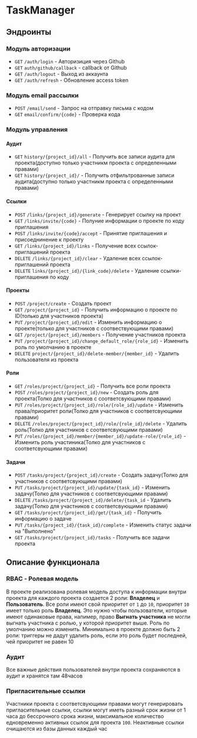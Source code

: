 ﻿# TaskManager
 ## Эндроинты
  ### Модуль авторизации
  * `GET` `/auth/login` - Авторизиция через Github
  * `GET` `auth/github/callback` - callback от Github
  * `GET` `/auth/logout` - Выход из аккаунта
  * `GET` `/auth/refresh` - Обновление access token
  ### Модуль email рассылки
  * `POST` `/email/send` - Запрос на отправку письма с кодом
  * `GET` `email/confirm/{code}` - Проверка кода
  ### Модуль управления
  #### Аудит
  * `GET` `history/{project_id}/all` - Получить все записи аудита для проекта(доступно только участникм проекта с определенными правами)
  * `GET` `history/{project_id}/` - Получить отфильтрованные записи аудита(доступно только участникм проекта с определенными правами)
  #### Ссылки
  * `POST` `/links/{project_id}/generate` - Генерирует ссылку на проект
  * `GET` `/links/invite/{code}` - Полуние информации о проекте по коду приглашения
  * `POST` `/links/invite/{code}/accept` - Принятие приглашения и присоеднинение к проекту
  * `GET` `/links/{project_id}/links` - Получение всех ссылок-приглашений проекта
  * `DELETE` `/links/{project_id}/clear` - Удаление всех ссылок-приглашений проекта
  * `DELETE` `links/{project_id}/{link_code}/delete` - Удаление ссылки-приглашения по коду
  #### Проекты
  * `POST` `/project/create` - Создать проект
  * `GET` `/project/{project_id}` - Получить информацию о проекте по ID(только для участников проекта)
  * `PUT` `/project/{project_id}/edit` - Изменить информацию о проекте(только для участников с соотвествующими правами)
  * `GET` `/project/{project_id}/members` - Получение участников проекта
  * `PUT` `/project/{project_id}/change_default_role/{role_id}` - Изменить роль по умолчанию в проекте
  * `DELETE` `project/{project_id}/delete-member/{member_id}` - Удалить пользователя из проекта
 #### Роли 
  * `GET` `/roles/project/{project_id}` - Получить все роли проекта
  * `POST` `/roles/project/{project_id}/new` - Создать роль для проекта(Толко для участников с соответсвующими правами)
  * `PUT` `/roles/project/{project_id}/role/{role_id}/update` - Изменить права/приоритет роли(Толко для участников с соответсвующими правами)
  * `DELETE` `/roles/project/{project_id}/role/{role_id}/delete` - Удалить роль(Толко для участников с соответсвующими правами)
  * `PUT` `/roles/{project_id}/member/{member_id}/update-role/{role_id}` - Изменить роль участиника(Толко для участников с соответсвующими правами)
#### Задачи
  * `POST` `/tasks/project/{project_id}/create` - Создать задачу(Толко для участников с соответсвующими правами)
  * `PUT` `/tasks/project/{project_id}/update/{task_id}` - Изменить задачу(Толко для участников с соответсвующими правами)
  * `DELETE` `/tasks/project/{project_id}/delete/{task_id` - Удалить задачу(Толко для участников с соответсвующими правами)
  * `GET` `/tasks/project/{project_id}/get/{task_id}` - Получить информацию о задаче
  * `PUT` `/tasks/{project_id}/{task_id}/complete` - Изменить статус задачи на "Выполнено"
  * `GET` `/tasks/project/{project_id}/tasks` - Получить все задачи проекта
## Описание функционала 
### RBAC - Ролевая модель
В проекте реализована ролевая модель доступа к информации внутри проекта для каждого проекта создается 2 роли: **Владелец** и **Пользователь**.
Все роли имеют свой приоритет от `1` до `10`, приоритет `10` имеет только роль **Владелец**.
Это нужно чтобы пользователи, которые имеют одинаковые права, напимер, право **Выгнать участника** не могли выгнать участника с ролью, у которой приоритет выше.
Роль по умолчанию можно изменить.
Минимально в проекте должно быть 2 роли: триггеры не дадут удалить роль, если это роль будет последней, чей приоритет не равен 10
### Аудит
Все важные действия пользователей внутри проекта сохраняются в аудит и хранятся там 48часов
### Пригласительные ссылки
Участники проекта с соответсвующими правами могут генерировать пригласительные ссылки, ссылки могут иметь разный срок жизни от 1 часа до бессрочного срока жизни, максимальное количество едновременно активных ссылок для проекта `100`.
Неактивные ссылки очищаются из базы данных каждый час

  

